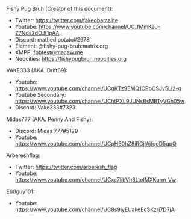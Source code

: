 Fishy Pug Bruh (Creator of this document):
- Twitter: https://twitter.com/fakeobamalite
- Youtube: https://www.youtube.com/channel/UC_fMmKaJ-Z7Nds2dOJt1pAA
- Discord: mathed potato#2978
- Element: @fishy-pug-bruh:matrix.org
- XMPP: fpbtest@macaw.me
- Neocities: https://fishypugbruh.neocities.org

VAKE333 (AKA. Drift69):
- Youtube: https://www.youtube.com/channel/UCgKTz9EMQ1CPpCSJv5Lj2-g
- Youtube Secondary: https://www.youtube.com/channel/UChtPXL9JUNsBsMBTyVGh05w
- Discord: Vake333#7323

Midas777 (AKA. Penny And Fishy):
- Discord: Midas 777#5129
- Youtube: https://www.youtube.com/channel/UCpH60hZ8iRGjIAjfqoD5qpQ

Arbereshflag:
- Twitter: https://twitter.com/arberesh_flag
- Youtube: https://www.youtube.com/channel/UCxc7libVh8LtoIMXKarm_Vw

E60guy101:
- Youtube: https://www.youtube.com/channel/UC8s9jyEUakeEcSKzrj7D7jA
